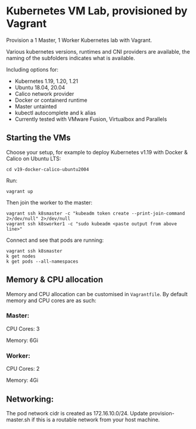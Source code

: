 # Kubernetes VM Lab, provisioned by Vagrant

Provision a 1 Master, 1 Worker Kubernetes lab with Vagrant.

Various kubernetes versions, runtimes and CNI providers are available, the naming of the subfolders indicates what is available.

Including options for:

- Kubernetes 1.19, 1.20, 1.21
- Ubuntu 18.04, 20.04
- Calico network provider
- Docker or containerd runtime
- Master untainted
- kubectl autocomplete and k alias
- Currently tested with VMware Fusion, Virtualbox and Parallels

## Starting the VMs

Choose your setup, for example to deploy Kubernetes v1.19 with Docker & Calico on Ubuntu LTS:

```
cd v19-docker-calico-ubuntu2004
```

Run:

```
vagrant up
```

Then join the worker to the master:

```
vagrant ssh k8smaster -c "kubeadm token create --print-join-command 2>/dev/null" 2>/dev/null
vagrant ssh k8sworker1 -c "sudo kubeadm <paste output from above line>"
```

Connect and see that pods are running:

```
vagrant ssh k8smaster
k get nodes
k get pods --all-namespaces
```

## Memory & CPU allocation

Memory and CPU allocation can be customised in `Vagrantfile`.
By default memory and CPU cores are as such:

### Master:

CPU Cores: 3

Memory: 6Gi

### Worker:

CPU Cores: 2

Memory: 4Gi
 

## Networking:

The pod network cidr is created as 172.16.10.0/24. Update provision-master.sh 
if this is a routable network from your host machine.
